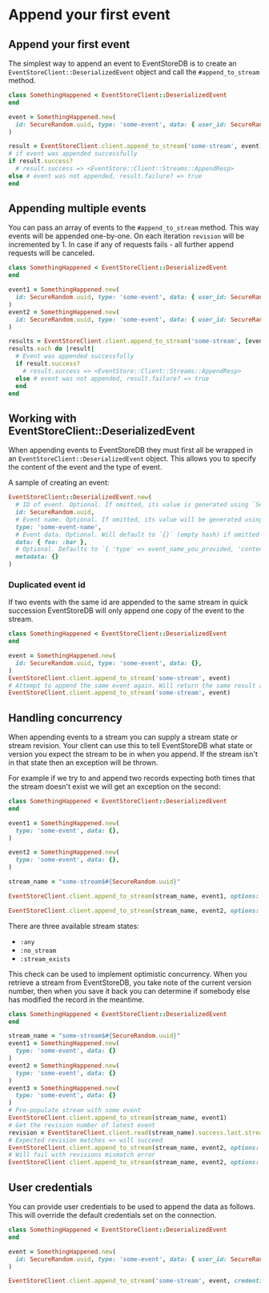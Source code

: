 # Append your first event

## Append your first event

The simplest way to append an event to EventStoreDB is to create an `EventStoreClient::DeserializedEvent` object and call the `#append_to_stream` method.

```ruby
class SomethingHappened < EventStoreClient::DeserializedEvent
end

event = SomethingHappened.new(
  id: SecureRandom.uuid, type: 'some-event', data: { user_id: SecureRandom.uuid, title: "Something happened" }
)

result = EventStoreClient.client.append_to_stream('some-stream', event)
# if event was appended successfully
if result.success?
  # result.success => <EventStore::Client::Streams::AppendResp>
else # event was not appended, result.failure? => true
end
```

## Appending multiple events

You can pass an array of events to the `#append_to_stream` method. This way events will be appended one-by-one. On each iteration `revision` will be incremented by 1. In case if any of requests fails - all further append requests will be canceled.

```ruby
class SomethingHappened < EventStoreClient::DeserializedEvent
end

event1 = SomethingHappened.new(
  id: SecureRandom.uuid, type: 'some-event', data: { user_id: SecureRandom.uuid, title: "Something happened 1" }
)
event2 = SomethingHappened.new(
  id: SecureRandom.uuid, type: 'some-event', data: { user_id: SecureRandom.uuid, title: "Something happened 2" }
)

results = EventStoreClient.client.append_to_stream('some-stream', [event1, event2])
results.each do |result|
  # Event was appended successfully
  if result.success?
    # result.success => <EventStore::Client::Streams::AppendResp>
  else # event was not appended, result.failure? => true
  end
end

```

## Working with EventStoreClient::DeserializedEvent

When appending events to EventStoreDB they must first all be wrapped in an `EventStoreClient::DeserializedEvent` object. This allows you to specify the content of the event and the type of event.

A sample of creating an event:

```ruby
EventStoreClient::DeserializedEvent.new(
  # ID of event. Optional. If omitted, its value is generated using `SecureRandom.uuid`
  id: SecureRandom.uuid,
  # Event name. Optional. If omitted, its value will be generated using `self.class.to_s`
  type: 'some-event-name',
  # Event data. Optional. Will default to `{}` (empty hash) if omitted
  data: { foo: :bar },
  # Optional. Defaults to `{ 'type' => event_name_you_provided, 'content-type' => 'application/json' }`
  metadata: {}
)
```

### Duplicated event id

If two events with the same id are appended to the same stream in quick succession EventStoreDB will only append one copy of the event to the stream.

```ruby
class SomethingHappened < EventStoreClient::DeserializedEvent
end

event = SomethingHappened.new(
  id: SecureRandom.uuid, type: 'some-event', data: {},
)
EventStoreClient.client.append_to_stream('some-stream', event)
# Attempt to append the same event again. Will return the same result as for previous call
EventStoreClient.client.append_to_stream('some-stream', event)
```


## Handling concurrency

When appending events to a stream you can supply a stream state or stream revision. Your client can use this to tell EventStoreDB what state or version you expect the stream to be in when you append. If the stream isn't in that state then an exception will be thrown.

For example if we try to and append two records expecting both times that the stream doesn't exist we will get an exception on the second:

```ruby
class SomethingHappened < EventStoreClient::DeserializedEvent
end

event1 = SomethingHappened.new(
  type: 'some-event', data: {},
)

event2 = SomethingHappened.new(
  type: 'some-event', data: {},
)

stream_name = "some-stream$#{SecureRandom.uuid}"

EventStoreClient.client.append_to_stream(stream_name, event1, options: { expected_revision: :no_stream })

EventStoreClient.client.append_to_stream(stream_name, event2, options: { expected_revision: :no_stream })
```

There are three available stream states:

- `:any`
- `:no_stream`
- `:stream_exists`

This check can be used to implement optimistic concurrency. When you retrieve a stream from EventStoreDB, you take note of the current version number, then when you save it back you can determine if somebody else has modified the record in the meantime.

```ruby
class SomethingHappened < EventStoreClient::DeserializedEvent
end

stream_name = "some-stream$#{SecureRandom.uuid}"
event1 = SomethingHappened.new(
  type: 'some-event', data: {}
)
event2 = SomethingHappened.new(
  type: 'some-event', data: {}
)
event3 = SomethingHappened.new(
  type: 'some-event', data: {}
)
# Pre-populate stream with some event
EventStoreClient.client.append_to_stream(stream_name, event1)
# Get the revision number of latest event
revision = EventStoreClient.client.read(stream_name).success.last.stream_revision
# Expected revision matches => will succeed
EventStoreClient.client.append_to_stream(stream_name, event2, options: { expected_revision: revision })
# Will fail with revisions mismatch error
EventStoreClient.client.append_to_stream(stream_name, event2, options: { expected_revision: revision })
```

## User credentials

You can provide user credentials to be used to append the data as follows. This will override the default credentials set on the connection.

```ruby
class SomethingHappened < EventStoreClient::DeserializedEvent
end

event = SomethingHappened.new(
  id: SecureRandom.uuid, type: 'some-event', data: { user_id: SecureRandom.uuid, title: "Something happened" }
)

EventStoreClient.client.append_to_stream('some-stream', event, credentials: { username: 'admin', password: 'changeit' })
```
